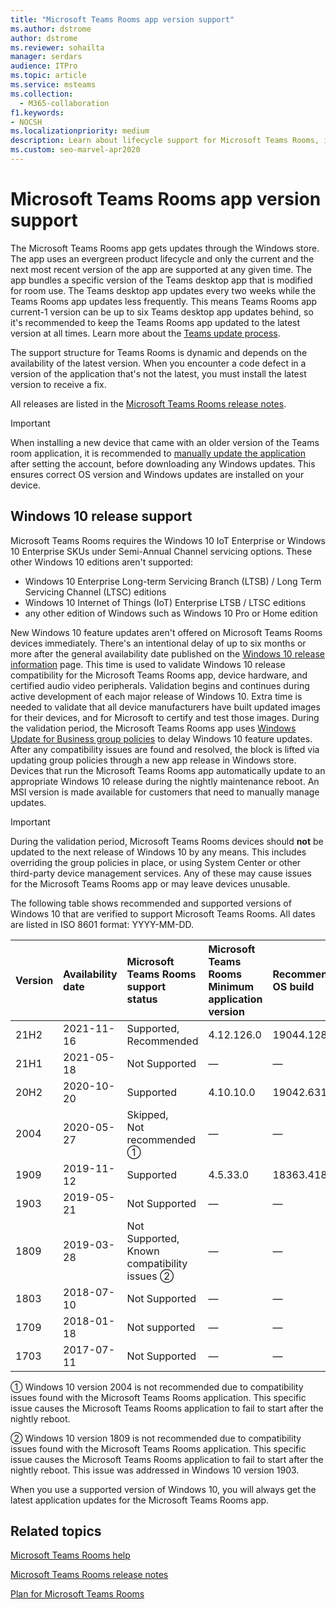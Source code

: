 ```yaml
---
title: "Microsoft Teams Rooms app version support"
ms.author: dstrome
author: dstrome
ms.reviewer: sohailta
manager: serdars
audience: ITPro
ms.topic: article
ms.service: msteams
ms.collection: 
  - M365-collaboration
f1.keywords:
- NOCSH
ms.localizationpriority: medium
description: Learn about lifecycle support for Microsoft Teams Rooms, including the dynamic support structure and its phases.
ms.custom: seo-marvel-apr2020
---
```


# Microsoft Teams Rooms app version support
 
The Microsoft Teams Rooms app gets updates through the Windows store. The app uses an evergreen product lifecycle and only the current and the next most recent version of the app are supported at any given time. The app bundles a specific version of the Teams desktop app that is modified for room use. The Teams desktop app updates every two weeks while the Teams Rooms app updates less frequently. This means Teams Rooms app current-1 version can be up to six Teams desktop app updates behind, so it's recommended to keep the Teams Rooms app updated to the latest version at all times. Learn more about the [Teams update process](../teams-client-update.md).

The support structure for Teams Rooms is dynamic and depends on the availability of the latest version. When you encounter a code defect in a version of the application that's not the latest, you must install the latest version to receive a fix.

All releases are listed in the [Microsoft Teams Rooms release notes](rooms-release-note.md).

> [!IMPORTANT]
> When installing a new device that came with an older version of the Teams room application, it is recommended to [manually update the application](manual-update.md) after setting the account, before downloading any Windows updates. This ensures correct OS version and Windows updates are installed on your device.  

## Windows 10 release support

Microsoft Teams Rooms requires the  Windows 10 IoT Enterprise or Windows 10 Enterprise SKUs under Semi-Annual Channel servicing options. These other Windows 10 editions aren't supported:

- Windows 10 Enterprise Long-term Servicing Branch (LTSB) / Long Term Servicing Channel (LTSC) editions
- Windows 10 Internet of Things (IoT) Enterprise LTSB / LTSC editions
- any other edition of Windows such as Windows 10 Pro or Home edition

New Windows 10 feature updates aren't offered on Microsoft Teams Rooms devices immediately. There's an intentional delay of up to six months or more after the general availability date published on the [Windows 10 release information](/windows/release-information/) page. This time is used to validate Windows 10 release compatibility for the Microsoft Teams Rooms app, device hardware, and certified audio video peripherals. Validation begins and continues during active development of each major release of Windows 10. Extra time is needed to validate that all device manufacturers have built updated images for their devices, and for Microsoft to certify and test those images. During the validation period, the Microsoft Teams Rooms app uses [Windows Update for Business group policies](/windows/deployment/update/waas-manage-updates-wufb) to delay Windows 10 feature updates. After any compatibility issues are found and resolved, the block is lifted via updating group policies through a new app release in Windows store. Devices that run the Microsoft Teams Rooms app automatically update to an appropriate Windows 10 release during the nightly maintenance reboot. An MSI version is made available for customers that need to manually manage updates.  

> [!IMPORTANT]
> During the validation period, Microsoft Teams Rooms devices should **not** be updated to the next release of Windows 10 by any means. This includes overriding the group policies in place, or using System Center or other third-party device management services. Any of these may cause issues for the Microsoft Teams Rooms app or may leave devices unusable.  

The following table shows recommended and supported versions of Windows 10 that are verified to support Microsoft Teams Rooms. All dates are listed in ISO 8601 format: YYYY-MM-DD.

| Version | Availability date | Microsoft Teams Rooms support status                    | Microsoft Teams Rooms Minimum application version | Recommended OS build |
|:--------|:------------------|:--------------------------------------------------------|:--------------------------------------------------|:---------------------|
| 21H2    | 2021-11-16        | Supported,<br>Recommended                               | 4.12.126.0                                        | 19044.1288           |
| 21H1    | 2021-05-18        | Not Supported                                           | &#x2014;                                          | &#x2014;             |
| 20H2    | 2020-10-20        | Supported                                               | 4.10.10.0                                         | 19042.631            |
| 2004    | 2020-05-27        | Skipped, <br/> Not recommended &#x2780;                 | &#x2014;                                          | &#x2014;             |
| 1909    | 2019-11-12        | Supported                                               | 4.5.33.0                                          | 18363.418            |
| 1903    | 2019-05-21        | Not Supported                                           | &#x2014;                                          | &#x2014;             |
| 1809    | 2019-03-28        | Not Supported, <br/>Known compatibility issues &#x2781; | &#x2014;                                          | &#x2014;             |
| 1803    | 2018-07-10        | Not Supported                                           | &#x2014;                                          | &#x2014;             |
| 1709    | 2018-01-18        | Not supported                                           | &#x2014;                                          | &#x2014;             |
| 1703    | 2017-07-11        | Not Supported                                           | &#x2014;                                          | &#x2014;             |

&#x2780; Windows 10 version 2004 is not recommended due to compatibility issues found with the Microsoft Teams Rooms application. This specific issue causes the Microsoft Teams Rooms application to fail to start after the nightly reboot. 

&#x2781; Windows 10 version 1809 is not recommended due to compatibility issues found with the Microsoft Teams Rooms application. This specific issue causes the Microsoft Teams Rooms application to fail to start after the nightly reboot. This issue was addressed in  Windows 10 version 1903.  

When you use a supported version of Windows 10, you will always get the latest application updates for the Microsoft Teams Rooms app.  


## Related topics

[Microsoft Teams Rooms help](https://support.office.com/article/Skype-Room-Systems-version-2-help-e667f40e-5aab-40c1-bd68-611fe0002ba2)

[Microsoft Teams Rooms release notes](rooms-release-note.md)

[Plan for Microsoft Teams Rooms](rooms-plan.md)
